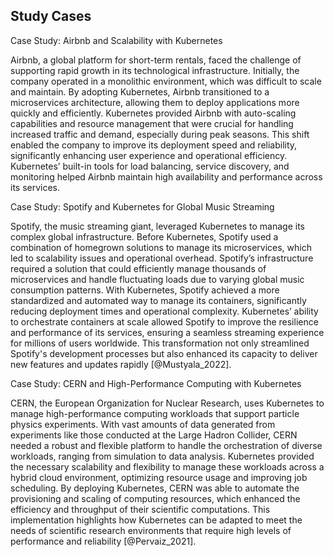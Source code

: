 ## Study Cases

Case Study: Airbnb and Scalability with Kubernetes

Airbnb, a global platform for short-term rentals, faced the challenge of supporting rapid growth in its technological infrastructure. Initially, the company operated in a monolithic environment, which was difficult to scale and maintain. By adopting Kubernetes, Airbnb transitioned to a microservices architecture, allowing them to deploy applications more quickly and efficiently.
Kubernetes provided Airbnb with auto-scaling capabilities and resource management that were crucial for handling increased traffic and demand, especially during peak seasons. This shift enabled the company to improve its deployment speed and reliability, significantly enhancing user experience and operational efficiency. Kubernetes’ built-in tools for load balancing, service discovery, and monitoring helped Airbnb maintain high availability and performance across its services.

Case Study: Spotify and Kubernetes for Global Music Streaming

Spotify, the music streaming giant, leveraged Kubernetes to manage its complex global infrastructure. Before Kubernetes, Spotify used a combination of homegrown solutions to manage its microservices, which led to scalability issues and operational overhead. Spotify’s infrastructure required a solution that could efficiently manage thousands of microservices and handle fluctuating loads due to varying global music consumption patterns.
With Kubernetes, Spotify achieved a more standardized and automated way to manage its containers, significantly reducing deployment times and operational complexity. Kubernetes’ ability to orchestrate containers at scale allowed Spotify to improve the resilience and performance of its services, ensuring a seamless streaming experience for millions of users worldwide. This transformation not only streamlined Spotify's development processes but also enhanced its capacity to deliver new features and updates rapidly [@Mustyala_2022].

Case Study: CERN and High-Performance Computing with Kubernetes

CERN, the European Organization for Nuclear Research, uses Kubernetes to manage high-performance computing workloads that support particle physics experiments. With vast amounts of data generated from experiments like those conducted at the Large Hadron Collider, CERN needed a robust and flexible platform to handle the orchestration of diverse workloads, ranging from simulation to data analysis.
Kubernetes provided the necessary scalability and flexibility to manage these workloads across a hybrid cloud environment, optimizing resource usage and improving job scheduling. By deploying Kubernetes, CERN was able to automate the provisioning and scaling of computing resources, which enhanced the efficiency and throughput of their scientific computations. This implementation highlights how Kubernetes can be adapted to meet the needs of scientific research environments that require high levels of performance and reliability [@Pervaiz_2021].